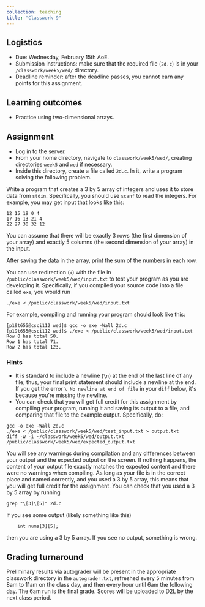 ```yaml
---
collection: teaching
title: "Classwork 9"
---
```


## Logistics
* Due: Wednesday, February 15th AoE.
* Submission instructions: make sure that the required file (`2d.c`) is in your
	`/classwork/week5/wed/` directory.
* Deadline reminder: after the deadline passes, you cannot earn any points for
	this assignment.

## Learning outcomes
* Practice using two-dimensional arrays.

## Assignment

* Log in to the server.
* From your home directory, navigate to `classwork/week5/wed/`, creating directories `week5` and `wed` if necessary.
* Inside this directory, create a file called `2d.c`. In it, write a
	program solving the following problem.

Write a program that creates a 3 by 5 array of integers and uses it to store data from
`stdin`. Specifically, you should use `scanf` to read the integers. For
example, you may get input that looks like this:

```
12 15 19 0 4
17 16 13 21 4
22 27 30 32 12
```

You can assume that there will be exactly 3 rows (the first dimension of
your array) and exactly 5 columns (the second dimension of your array) in
the input.

After saving the data in the array, print the sum of the numbers in each row.

You can use redirection (`<`) with the file in `/public/classwork/week5/wed/input.txt` to test your
program as you are developing it. Specifically, if you compiled your source
code into a file called `exe`, you would run

```
./exe < /public/classwork/week5/wed/input.txt
```

For example, compiling and running your program should look like this:

```
[p19t655@csci112 wed]$ gcc -o exe -Wall 2d.c
[p19t655@csci112 wed]$ ./exe < /public/classwork/week5/wed/input.txt
Row 0 has total 50.
Row 1 has total 71.
Row 2 has total 123.
```

### Hints
* It is standard to include a newline (`\n`) at the end of the last line of any
	file; thus, your final print statement should include a newline at the end.
	If you get the error `\ No newline at end of file` in your `diff` below,
	it's because you're missing the newline.
* You can check that you will get full credit for this assignment by compiling
	your program, running it and saving its output to a file, and comparing
	that file to the example output. Specifically, do:
```
gcc -o exe -Wall 2d.c
./exe < /public/classwork/week5/wed/test_input.txt > output.txt
diff -w -i ~/classwork/week5/wed/output.txt /public/classwork/week5/wed/expected_output.txt
```
You will see any warnings during compilation and any differences between your output and the expected output on the
screen. If nothing happens, the content of your output file exactly matches the
expected content and there were no warnings when compiling. As long as your file is in the correct place and named
correctly, and you used a 3 by 5 array, this means that you will get full credit for the assignment.
You can check that you used a 3 by 5 array by running
```
grep "\[3]\[5]" 2d.c
```
If you see some output (likely something like this)
```
    int nums[3][5];
```
then you are using a 3 by 5 array. If you see no output, something is wrong.

## Grading turnaround
Preliminary results via autograder will be present in the appropriate classwork
directory in the `autograder.txt`, refreshed every 5 minutes from 8am to 11am
on the class day, and then
every hour until 6am the following day. The 6am run is the final grade. Scores will be
uploaded to D2L by the next class period.
